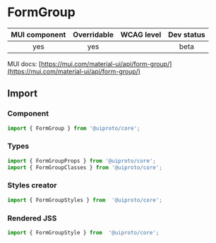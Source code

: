 # FormGroup

MUI component | Overridable | WCAG level | Dev status
:-----------: | :---------: | :--------: | :------------:
yes | yes | | beta

MUI docs: [https://mui.com/material-ui/api/form-group/](https://mui.com/material-ui/api/form-group/)

## Import

### Component
```javascript
import { FormGroup } from '@uiproto/core';
```
### Types
```javascript
import { FormGroupProps } from '@uiproto/core';
import { FormGroupClasses } from '@uiproto/core';
```

### Styles creator
```javascript
import { FormGroupStyles } from  '@uiproto/core';
```

### Rendered JSS
```javascript
import { FormGroupStyle } from  '@uiproto/core';
```
